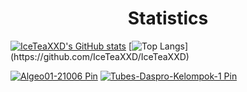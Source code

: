 <h1 align="center">Statistics</h1>


[![IceTeaXXD's GitHub stats](https://github-readme-stats.vercel.app/api?username=IceTeaXXD&hide=issues&count_private=true&show_icons=true&theme=radical)](https://github.com/IceTeaXXD/IceTeaXXD)
[![Top Langs](https://github-readme-stats.vercel.app/api/top-langs/?username=IceTeaXXD&layout=compact&theme=radical&hide=jupyter-notebook,)](https://github.com/IceTeaXXD/IceTeaXXD)


[![Algeo01-21006 Pin](https://github-readme-stats.vercel.app/api/pin/?username=IceTeaXXD&theme=radical&repo=Algeo01-21006)](https://github.com/IceTeaXXD/Algeo01-21006)
[![Tubes-Daspro-Kelompok-1 Pin](https://github-readme-stats.vercel.app/api/pin/?username=IceTeaXXD&theme=radical&repo=Tubes-Daspro-Kelompok-1)](https://github.com/IceTeaXXD/Tubes-Daspro-Kelompok-1)
